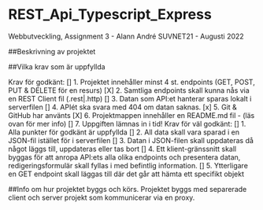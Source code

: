 # REST_Api_Typescript_Express
Webbutveckling, Assignment 3 - Alann André
SUVNET21 - Augusti 2022

##Beskrivning av projektet


##Vilka krav som är uppfyllda

Krav för godkänt:
[] 1. Projektet innehåller minst 4 st. endpoints (GET, POST, PUT & DELETE för en resurs)
[X] 2. Samtliga endpoints skall kunna nås via en REST Client fil (.rest|.http)
[] 3. Datan som API:et hanterar sparas lokalt i serverfilen
[] 4. APIét ska svara med 404 om datan saknas.
[x] 5. Git & GitHub har använts
[X] 6. Projektmappen innehåller en README.md fil - (läs ovan för mer info)
[] 7. Uppgiften lämnas in i tid!
Krav för väl godkänt:
[] 1. Alla punkter för godkänt är uppfyllda
[] 2. All data skall vara sparad i en JSON-fil istället för i serverfilen
[] 3. Datan i JSON-filen skall uppdateras då något läggs till, uppdateras eller tas bort
[] 4. Ett klient-gränssnitt skall byggas för att anropa API:ets alla olika endpoints och 
presentera datan, redigeringsformulär skall fyllas i med befintlig information.
[] 5. Ytterligare en GET endpoint skall läggas till där det går att hämta ett specifikt objekt

##Info om hur projektet byggs och körs.
Projektet byggs med separerade client och server projekt som kommunicerar via en proxy.